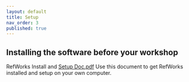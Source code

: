 ```yaml
---
layout: default
title: Setup
nav_order: 3
published: true
---
```


## Installing the software before your workshop

 RefWorks Install and [Setup Doc.pdf]([content/RefWorks_Install_and_Setup_Doc.pdf](content/RefWorks_Install_and_Setup_Doc.pdf))  Use this document to get RefWorks installed and setup on your own computer.
